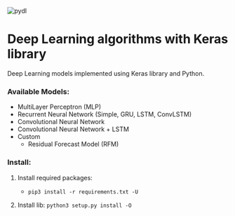 ![pydl](https://github.com/rafaeltg/pydl/workflows/pydl/badge.svg?branch=master)

# Deep Learning algorithms with Keras library

Deep Learning models implemented using Keras library and Python.

### Available Models:
* MultiLayer Perceptron (MLP)
* Recurrent Neural Network (Simple, GRU, LSTM, ConvLSTM)
* Convolutional Neural Network
* Convolutional Neural Network + LSTM
* Custom
  - Residual Forecast Model (RFM)

### Install:

1. Install required packages: 
    * `pip3 install -r requirements.txt -U`
    
2. Install lib: `python3 setup.py install -O`
